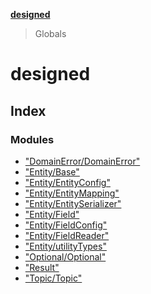 **[designed](tsdoc/README.md)**

> Globals

# designed

## Index

### Modules

* ["DomainError/DomainError"](tsdoc/modules/_domainerror_domainerror_.md)
* ["Entity/Base"](tsdoc/modules/_entity_base_.md)
* ["Entity/EntityConfig"](tsdoc/modules/_entity_entityconfig_.md)
* ["Entity/EntityMapping"](tsdoc/modules/_entity_entitymapping_.md)
* ["Entity/EntitySerializer"](tsdoc/modules/_entity_entityserializer_.md)
* ["Entity/Field"](tsdoc/modules/_entity_field_.md)
* ["Entity/FieldConfig"](tsdoc/modules/_entity_fieldconfig_.md)
* ["Entity/FieldReader"](tsdoc/modules/_entity_fieldreader_.md)
* ["Entity/utilityTypes"](tsdoc/modules/_entity_utilitytypes_.md)
* ["Optional/Optional"](tsdoc/modules/_optional_optional_.md)
* ["Result"](tsdoc/modules/_result_.md)
* ["Topic/Topic"](tsdoc/modules/_topic_topic_.md)
